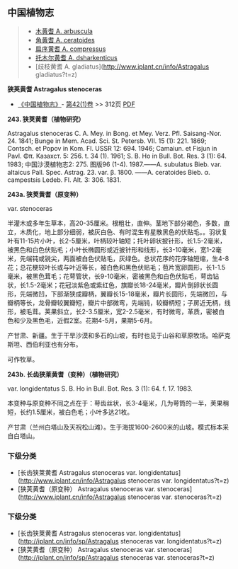 

## 中国植物志

> * [木黄耆  A.  arbuscula](Astragalus-arbuscula-木黄耆.md)
> * [角黄耆  A.  ceratoides](Astragalus-ceratoides-角黄耆.md)
> * [扁序黄耆  A.  compressus](Astragalus-compressus-扁序黄耆.md)
> * [托木尔黄耆  A.  dsharkenticus](Astragalus-dsharkenticus-托木尔黄耆.md)
> * [歧枝黄耆  A.  gladiatus](http://www.iplant.cn/info/Astragalus gladiatus?t=z)

**狭荚黄耆 Astragalus stenoceras**

* [《中国植物志》](http://www.iplant.cn/frps)- [第42(1)卷](http://www.iplant.cn/frps/vol/42(1)) >> 312页 [PDF](http://www.iplant.cn/frps/pdf/42(1)/312.pdf)

**243. 狭荚黄耆（植物研究）**

Astragalus stenoceras C. A. Mey. in Bong. et Mey. Verz. Pfl. Saisang-Nor. 24. 1841; Bunge in Mem. Acad. Sci. St. Petersb. VII. 15 (1): 221. 1869; Contsch. et Popov in Kom. Fl. USSR 12: 694. 1946; Camaiun. et Fisjun in Pavl. Φπ. Казахст. 5: 256. t. 34 (1). 1961; S. B. Ho in Bull. Bot. Res. 3 (1): 64. 1983; 中国沙漠植物志2: 275. 图版96 (1-4). 1987.——A. subulatus Bieb. var. altaicus Pall. Spec. Astrag. 23. var. β. 1800. ——A. ceratoides Bieb. α. campestsis Ledeb. Fl. Alt. 3: 306. 1831.

**243a. 狭荚黄耆（原变种）**

var. stenoceras

半灌木或多年生草本，高20-35厘米。根粗壮，直伸。茎地下部分褐色，多数，直立，木质化，地上部分细弱，被灰白色、有时混生有星散黑色的伏贴毛。。羽状复叶有11-15片小叶，长2-5厘米，叶柄较叶轴短；托叶卵状披针形，长1.5-2毫米，被黑色和白色伏贴毛；小叶长椭圆形或近披针形和线形，长3-10毫米，宽1-2毫米，先端钝或锐尖，两面被白色伏贴毛，灰绿色。总状花序的花序轴短缩，生4-8花；总花梗较叶长或与叶近等长，被白色和黑色伏贴毛；苞片宽卵圆形，长1-1.5毫米，被黑色茸毛；花萼管状，长9-10毫米，密被黑色和白色伏贴毛，萼齿钻状，长1.5-2毫米；花冠淡紫色或紫红色，旗瓣长18-24毫米，瓣片倒卵状长圆形，先端微凹，下部渐狭成瓣柄，翼瓣长15-18毫米，瓣片长圆形，先端微凹，与瓣柄等长，龙骨瓣较翼瓣短，瓣片中部微弯，先端钝，较瓣柄短；子房近无柄，线形，被毛茸。荚果斜立，长2-3.5厘米，宽2-2.5毫米，有时微弯，革质，密被白色和少及黑色毛，近假2室。花期4-5月，果期5-6月。

产甘肃、新疆。生于干旱沙漠和多石的山坡，有时也见于山谷和草原牧场。哈萨克斯坦、西伯利亚也有分布。

可作牧草。

**243b. 长齿狭莱黄耆（变种）（植物研究）**

var. longidentatus S. B. Ho in Bull. Bot. Res. 3 (1): 64. f. 17. 1983.

本变种与原变种不同之点在于：萼齿丝状，长3-4毫米，几为萼筒的一半，荚果稍短，长约1.5厘米，被白色毛；小叶多达21枚。

产甘肃（兰州白塔山及天祝松山滩）。生于海拔1600-2600米的山坡。模式标本采自白塔山。

### 下级分类
* [长齿狭莱黄耆  Astragalus stenoceras var. longidentatus](http://www.iplant.cn/info/Astragalus stenoceras var. longidentatus?t=z)
* [狭荚黄耆（原变种）  Astragalus stenoceras var. stenoceras](http://www.iplant.cn/info/Astragalus stenoceras var. stenoceras?t=z)

### 下级分类
* [长齿狭莱黄耆  Astragalus stenoceras var. longidentatus](http://iplant.cn/info/sp/Astragalus stenoceras var. longidentatus?t=z)
* [狭荚黄耆（原变种）  Astragalus stenoceras var. stenoceras](http://iplant.cn/info/sp/Astragalus stenoceras var. stenoceras?t=z)
